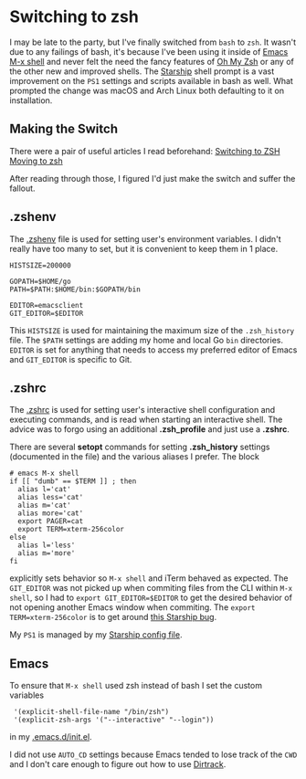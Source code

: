 # Switching to zsh

I may be late to the party, but I've finally switched from ``bash`` to ``zsh``. It wasn't due to any failings of bash, it's because I've been using it inside of [Emacs M-x shell](/2019/11/03/emacsconf) and never felt the need the fancy features of [Oh My Zsh](https://ohmyz.sh/) or any of the other new and improved shells. The [Starship](https://starship.rs/) shell prompt is a vast improvement on the ``PS1`` settings and scripts available in bash as well. What prompted the change was macOS and Arch Linux both defaulting to it on installation.

## Making the Switch

There were a pair of useful articles I read beforehand:
    [Switching to ZSH](http://zpalexander.com/switching-to-zsh/)
    [Moving to zsh](https://scriptingosx.com/2019/06/moving-to-zsh/)

After reading through those, I figured I'd just make the switch and suffer the fallout.

## .zshenv

The [.zshenv](https://github.com/mattray/home-directory/blob/main/.zshenv) file is used for setting user's environment variables. I didn't really have too many to set, but it is convenient to keep them in 1 place.

```
HISTSIZE=200000

GOPATH=$HOME/go
PATH=$PATH:$HOME/bin:$GOPATH/bin

EDITOR=emacsclient
GIT_EDITOR=$EDITOR
```

This ``HISTSIZE`` is used for maintaining the maximum size of the ``.zsh_history`` file. The ``$PATH`` settings are adding my home and local Go ``bin`` directories. ``EDITOR`` is set for anything that needs to access my preferred editor of Emacs and ``GIT_EDITOR`` is specific to Git.

## .zshrc

The [.zshrc](https://github.com/mattray/home-directory/blob/main/.zshrc) is used for setting user's interactive shell configuration and executing commands, and is read when starting an interactive shell. The advice was to forgo using an additional **.zsh_profile** and just use a **.zshrc**.

There are several **setopt** commands for setting **.zsh_history** settings (documented in the file) and the various aliases I prefer. The block
``` shell
# emacs M-x shell
if [[ "dumb" == $TERM ]] ; then
  alias l='cat'
  alias less='cat'
  alias m='cat'
  alias more='cat'
  export PAGER=cat
  export TERM=xterm-256color
else
  alias l='less'
  alias m='more'
fi
```

explicitly sets behavior so ``M-x shell`` and iTerm behaved as expected. The ``GIT_EDITOR`` was not picked up when commiting files from the CLI within ``M-x shell``, so I had to ``export GIT_EDITOR=$EDITOR`` to get the desired behavior of not opening another Emacs window when commiting. The ``export TERM=xterm-256color`` is to get around [this Starship bug](https://github.com/starship/starship/issues/1588).

My ``PS1`` is managed by my [Starship config file](https://github.com/mattray/home-directory/blob/main/.config/starship.toml).

## Emacs

To ensure that ``M-x shell`` used zsh instead of bash I set the custom variables
```
 '(explicit-shell-file-name "/bin/zsh")
 '(explicit-zsh-args '("--interactive" "--login"))
```
in my [.emacs.d/init.el](https://github.com/mattray/home-directory/blob/main/.emacs.d/init.el).

I did not use ``AUTO_CD`` settings because Emacs tended to lose track of the ``CWD`` and I don't care enough to figure out how to use [Dirtrack](https://www.emacswiki.org/emacs/ShellDirtrackByPrompt).
